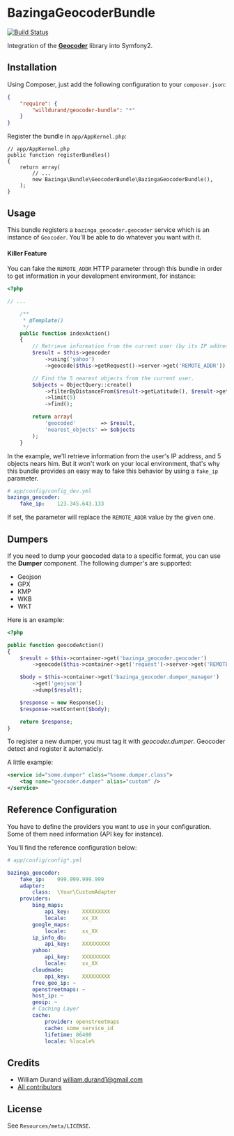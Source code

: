 BazingaGeocoderBundle
=====================

[![Build
Status](https://secure.travis-ci.org/willdurand/BazingaGeocoderBundle.png)](http://travis-ci.org/willdurand/BazingaGeocoderBundle)

Integration of the [**Geocoder**](http://github.com/willdurand/Geocoder) library
into Symfony2.


Installation
------------

Using Composer, just add the following configuration to your `composer.json`:

```json
{
    "require": {
        "willdurand/geocoder-bundle": "*"
    }
}
```

Register the bundle in `app/AppKernel.php`:

    // app/AppKernel.php
    public function registerBundles()
    {
        return array(
            // ...
            new Bazinga\Bundle\GeocoderBundle\BazingaGeocoderBundle(),
        );
    }


Usage
-----

This bundle registers a `bazinga_geocoder.geocoder` service which is an instance
of `Geocoder`. You'll be able to do whatever you want with it.

#### Killer Feature ####

You can fake the `REMOTE_ADDR` HTTP parameter through this bundle in order to get
information in your development environment, for instance:

``` php
<?php

// ...

    /**
     * @Template()
     */
    public function indexAction()
    {
        // Retrieve information from the current user (by its IP address)
        $result = $this->geocoder
            ->using('yahoo')
            ->geocode($this->getRequest()->server->get('REMOTE_ADDR'));

        // Find the 5 nearest objects from the current user.
        $objects = ObjectQuery::create()
            ->filterByDistanceFrom($result->getLatitude(), $result->getLongitude(), 15)
            ->limit(5)
            ->find();

        return array(
            'geocoded'        => $result,
            'nearest_objects' => $objects
        );
    }
```

In the example, we'll retrieve information from the user's IP address, and 5
objects nears him.
But it won't work on your local environment, that's why this bundle provides
an easy way to fake this behavior by using a `fake_ip` parameter.

``` yaml
# app/config/config_dev.yml
bazinga_geocoder:
    fake_ip:    123.345.643.133
```

If set, the parameter will replace the `REMOTE_ADDR` value by the given one.

## Dumpers ##

If you need to dump your geocoded data to a specific format, you can use the
__Dumper__ component. The following dumper's are supported:

 * Geojson
 * GPX
 * KMP
 * WKB
 * WKT

Here is an example:

```php
<?php

public function geocodeAction()
{
    $result = $this->container->get('bazinga_geocoder.geocoder')
        ->geocode($this->container->get('request')->server->get('REMOTE_ADDR'));

    $body = $this->container->get('bazinga_geocoder.dumper_manager')
        ->get('geojson')
        ->dump($result);

    $response = new Response();
    $response->setContent($body);

    return $response;
}
```

To register a new dumper, you must tag it with _geocoder.dumper_.
Geocoder detect and register it automaticly.

A little example:

```xml
<service id="some.dumper" class="%some.dumper.class">
    <tag name="geocoder.dumper" alias="custom" />
</service>
```


Reference Configuration
-----------------------

You have to define the providers you want to use in your configuration.
Some of them need information (API key for instance).

You'll find the reference configuration below:

``` yaml
# app/config/config*.yml

bazinga_geocoder:
    fake_ip:    999.999.999.999
    adapter:
        class:  \Your\CustomAdapter
    providers:
        bing_maps:
            api_key:    XXXXXXXXX
            locale:     xx_XX
        google_maps:
            locale:     xx_XX
        ip_info_db:
            api_key:    XXXXXXXXX
        yahoo:
            api_key:    XXXXXXXXX
            locale:     xx_XX
        cloudmade:
            api_key:    XXXXXXXXX
        free_geo_ip: ~
        openstreetmaps: ~
        host_ip: ~
        geoip: ~
        # Caching Layer
        cache:
            provider: openstreetmaps
            cache: some_service_id
            lifetime: 86400
            locale: %locale%
```


Credits
-------

* William Durand <william.durand1@gmail.com>
* [All contributors](https://github.com/willdurand/BazingaGeocoderBundle/contributors)


License
-------

See `Resources/meta/LICENSE`.
